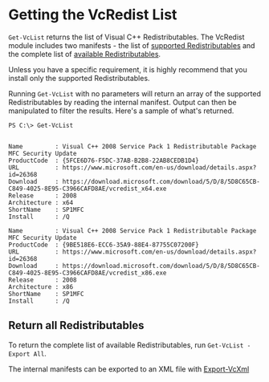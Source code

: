 # Getting the VcRedist List

`Get-VcList` returns the list of Visual C++ Redistributables. The VcRedist module includes two manifests - the list of [supported Redistributables](../redistributables/supported-redistributables.md) and the complete list of [available Redistributables](../redistributables/all-redistributables.md).

Unless you have a specific requirement, it is highly recommend that you install only the supported Redistributables.

Running `Get-VcList` with no parameters will return an array of the supported Redistributables by reading the internal manifest. Output can then be manipulated to filter the results. Here's a sample of what's returned.

```text
PS C:\> Get-VcList


Name         : Visual C++ 2008 Service Pack 1 Redistributable Package MFC Security Update
ProductCode  : {5FCE6D76-F5DC-37AB-B2B8-22AB8CEDB1D4}
URL          : https://www.microsoft.com/en-us/download/details.aspx?id=26368
Download     : https://download.microsoft.com/download/5/D/8/5D8C65CB-C849-4025-8E95-C3966CAFD8AE/vcredist_x64.exe
Release      : 2008
Architecture : x64
ShortName    : SP1MFC
Install      : /Q

Name         : Visual C++ 2008 Service Pack 1 Redistributable Package MFC Security Update
ProductCode  : {9BE518E6-ECC6-35A9-88E4-87755C07200F}
URL          : https://www.microsoft.com/en-us/download/details.aspx?id=26368
Download     : https://download.microsoft.com/download/5/D/8/5D8C65CB-C849-4025-8E95-C3966CAFD8AE/vcredist_x86.exe
Release      : 2008
Architecture : x86
ShortName    : SP1MFC
Install      : /Q
```

## Return all Redistributables

To return the complete list of available Redistributables, run `Get-VcList -Export All`.

The internal manifests can be exported to an XML file with [Export-VcXml](../function-syntax/export-vcxml.md)

